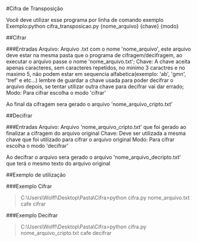#Cifra de Transposição

Você deve utilizar esse programa por linha de comando exemplo Exemplo:python cifra_transposicao.py {nome_arquivo} {chave} {modo}

##Cifrar

###Entradas 
Arquivo: Arquivo .txt com o nome 'nome_arquivo', este arquivo deve estar na mesma pasta que o programa de cifragem/decifragem, ao executar o arquivo passe o nome 'nome_arquivo.txt';
Chave: A chave aceita apenas caracteres, sem caracteres repetidos, no minimo 3 caractres e no maximo 5, não podem estar em sequencia alfabetica(exemplo: 'ab', 'gmn', 'tref' e etc...) lembre de guardar a chave usada para poder decifrar o arquivo depois, se tentar utilizar outra chave para decifrar vai dar errado;
Modo: Para cifrar escolha o modo 'cifrar'

Ao final da cifragem sera gerado o arquivo 'nome_arquivo_cripto.txt'

##Decifrar

###Entradas
Arquivo: Arquivo 'nome_arquivo_cripto.txt' que foi gerado ao finalizar a cifragem do arquivo original
Chave: Deve ser utilizada a mesma chave que foi utilizado para cifrar o arquivo original 
Modo: Para cifrar escolha o modo 'decifrar'

Ao decifrar o arquivo sera gerado o arquivo 'nome_arquivo_decripto.txt' que terá o mesmo texto do arquivo original 

##Exemplo de utilização

###Exemplo Cifrar
>C:\Users\Wolff\Desktop\Pasta\Cifra>python cifra.py nome_arquivo.txt cafe cifrar

###Exemplo Decifrar
>C:\Users\Wolff\Desktop\Pasta\Cifra>python cifra.py nome_arquivo_cripto.txt cafe decifrar

